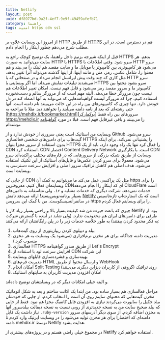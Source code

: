 ```yaml
---
title: Netlify
layout: post
uuid: df8977bd-9a2f-4ef7-9e9f-49459afefb71
category: راهنما
tags: امنیت https cdn ssl
---
```


از امروز این وبسایت علاوه بر HTTP از طریق [HTTPS][تی‌تی‌پی‌اس] هم در دسترس است. در این مطلب شرح می‌دهم چطور اینکار را انجام دادم.

قبل از اینکه شیرجه بزنیم داخل راهنما، یک توضیح کوچک راجع به HTTPS بدهم. هر سایت می‌توانید به صورت HTTP یا HTTPS سرو شود. وقتی اطلاعات با HTTP سرو می‌شود هر کامپیوتری بین کامپیوتر یا موبایل ما و سایت مقصد هم لینک را می‌بیند و هم محتوا را، شامل عکس، رمز، متن و مانند اینها. از اینها گذشته می‌تواند آنرا تغییر بدهد، مثل کاری که چند وقت پیش ایرانسل انجام می‌داد و در صفحاتی که با HTTP سرو می‌شدند تبلیغات نمایش می‌داد. اما اگر وبسایتی با HTTPS سرو بشود محتوا بین کامپیوتر ما و سرور مقصد رمز می‌شود و قابل فهم نیست. امکان تغییر اطلاعات هم نیست چون مرورگر خطا می‌دهد. البته مهم است که از مرورگر سالم و دست‌نخورده استفاده کنیم، چرا که مرورگر لیست گواهینامه‌هایی که می‌تواند به آنها اعتماد کند در دل خودش دارد. تنها چیزی که کامپیوترهای بین راه در این حالت می‌بینند نام دامنه است. آنها حتی رشته‌ای که بعد از نامه دامنه می‌آیند را نخواهند دید. مثلا با مراجعه به [https://mehdix.ir/bookmarker.html][بوکمارکر] سرورهای بین راه فقط https://mehdix.ir را می‌بینند و باقی غیرقابل فهم است. قبلا در مورد [گواهینامه][گواهینامه] نوشته‌ام.

وبسایت من استاتیک است یعنی سروری از خودش ندارد و از Github سرو می‌شود. گیت‌هاب برای دامین‌های شخصی فعالسازی HTTPS را پشتیبانی نمی‌کند. برای اینکه بدون استفاده از سرور مجزا بتوان HTTPS را فعال کرد تنها یک راه وجود دارد، باید از یک CDN استفاده کرد. CDN اختصار Content Delivery Network است. با بکارگیری CDN وبسایت از طریق شبکه بزرگی از سرورهایی که در قاره‌های مختلف پراکنده‌اند سرو می‌شود. معمولا برای سرو کردن عکس‌ها و فایل‌های استاتیک از این تکنیک استفاده می‌شود، هدف اصلی هم کاهش ترافیک سرور اصلی و افزایش سرعت دسترسی به وبسایت است.

از جایی که CDN مثل یک پر‌اکسی عمل می‌کند ما می‌توانیم به کمک آن https را برای وبسایتمان فعال کنیم. معروفترین CDN‌ای که اینکار را انجام می‌دهد CloudFlare است ولی متاسفانه به دامین‌های `.ir` خدمات نمی‌دهد. شرکت دیگری که خدمات مشابه و بسیار برنامه‌نویس‌پسند! ارائه می‌دهد نامش [Netlify][نتلیفای] است که یک استارت‌اپ تازه‌تاسیس در سانفرانسیسکوست. من با کمک این سرویس https را برای وبسایتم فعال کردم.

چیزی که باعث حیرت من شد کیفیت بسیار بالا و راحتی بسیار زیاد کار با Netlify بود. از طرفی برای دامین‌های ایران هم محدودیت ندارد. (ولی شاید در آینده با گسترش شرکت به فکر محدود کردن بیفتند) به طور خلاصه خدمات زیر را در پلن رایگانشان ارائه می‌کنند:

1. بیلد و دیپلوی کردن ریپازیتوری از روی گیت‌هاب
2. مدیریت دامنه جداگانه برای هر مخزن نرم‌افزاری (می‌شود یک وبسایت به هر مخزن منسوب کرد.)
3. فعالسازی HTTPS از طریق صدور گواهینامه Let's Encrypt
4. افزایش سرعت لود با استفاده از  CDN این شرکت
5. بهینه‌سازی و فشرده‌سازی فایلهای وبسایت 
6. مدیریت فرم‌های HTML و ارسال محتوا از طریق WebHook
7. امکان انجام Split Testing روی ترافیک (گروهی از کاربران دیزاین دیگری می‌بینند)
8. امکان افزودن مدیریت کاربران به سایتهای استاتیک

و البته خیلی امکانات دیگر که در وبسایتشان توضیح داده‌اند. 

مراحل فعالسازی هم بسیار ساده بود. من ابتدا یک اکانت ساختم و بعد به شکل اتوماتیک مخزن گیت‌هابی که محتوای سایتم روی آن است را انتخاب کردم. از جایی که خودشان بیلد جکیل را ساپورت می‌کردند نیازی به افزودن فایل کانفیگ مجزا هم نبود. فقط از جایی که بیلد صحیح سایت من به نسخه جدیدتری از روبی نسبت به نسخه دیفالت بیلدسرور آنها نیاز داشت یک فایل `.ruby-version` به مخزن اضافه کردم. از سوی دیگر آدرسهای سرور دامنه‌ای که اختصارا برای هر مخزن تولید می‌شود را در وبسایت ایرنیک وارد کردم تا دامنه mehdix.ir توسط Netlify هدایت بشود.

در مجموع خیلی راضی هستم و در پروژه‌های بیشتری از Netlify استفاده خواهم کرد.


[نتلیفای]: http://netlify.com/
[تی‌تی‌پی‌اس]: https://mehdix.ir
[بوکمارکر]: /bookmarker.html
[گواهینامه]: /free-https-for-all.html
